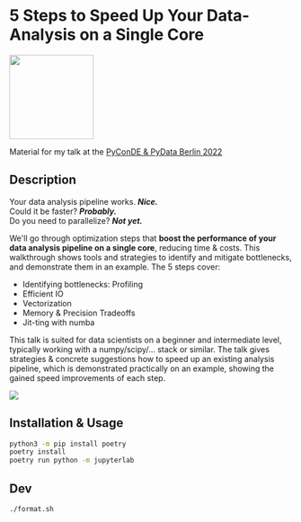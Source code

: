 # 5 Steps to Speed Up Your Data-Analysis on a Single Core

<img src="https://2022.pycon.de/static/media/PyConDE_PyDataBer_circle_trans_500.png" width="150" height="150">

Material for my talk at the [PyConDE & PyData Berlin 2022](https://2022.pycon.de/program/VYS8XY/)

## Description

Your data analysis pipeline works. ***Nice.***<br/>
Could it be faster? ***Probably.***<br/>
Do you need to parallelize? ***Not yet.***

We'll go through optimization steps that **boost the performance of your data analysis pipeline on a single core**, reducing time & costs. This walkthrough shows tools and strategies to identify and mitigate bottlenecks, and demonstrate them in an example. The 5 steps cover:

* Identifying bottlenecks: Profiling
* Efficient IO
* Vectorization
* Memory & Precision Tradeoffs
* Jit-ting with numba

This talk is suited for data scientists on a beginner and intermediate level, typically working with a numpy/scipy/… stack or similar. The talk gives strategies & concrete suggestions how to speed up an existing analysis pipeline, which is demonstrated practically on an example, showing the gained speed improvements of each step.

![](https://2022.pycon.de/static/media/twitter/VYS8XY.png)


## Installation & Usage

```bash
python3 -m pip install poetry
poetry install
poetry run python -m jupyterlab
```

## Dev

```bash
./format.sh
```
